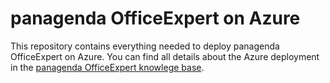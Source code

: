 # panagenda OfficeExpert on Azure

This repository contains everything needed to deploy panagenda OfficeExpert on Azure. You can find all details about the Azure deployment in the [panagenda OfficeExpert knowlege base](https://www.panagenda.com/kbase/x/Lg_0AQ).
